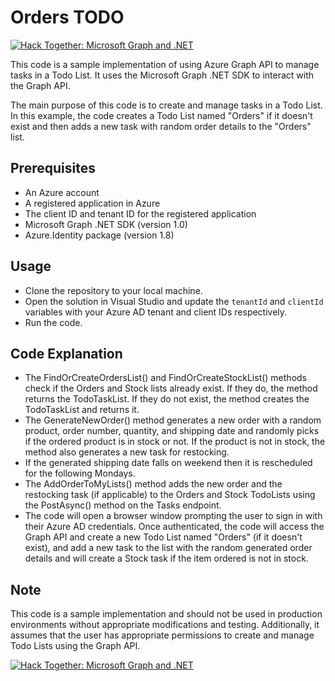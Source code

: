 # Orders TODO

[![Hack Together: Microsoft Graph and .NET](https://img.shields.io/badge/Microsoft%20-Hack--Together-orange?style=for-the-badge&logo=microsoft)](https://github.com/microsoft/hack-together)

This code is a sample implementation of using Azure Graph API to manage tasks in a Todo List. It uses the Microsoft Graph .NET SDK to interact with the Graph API.

The main purpose of this code is to create and manage tasks in a Todo List. In this example, the code creates a Todo List named "Orders" if it doesn't exist and then adds a new task with random order details to the "Orders" list.

## Prerequisites
- An Azure account
- A registered application in Azure
- The client ID and tenant ID for the registered application
- Microsoft Graph .NET SDK (version 1.0)
- Azure.Identity package (version 1.8)



## Usage
- Clone the repository to your local machine.
- Open the solution in Visual Studio and update the `tenantId` and `clientId` variables with your Azure AD tenant and client IDs respectively.
- Run the code.

## Code Explanation
- The FindOrCreateOrdersList() and FindOrCreateStockList() methods check if the Orders and Stock lists already exist. If they do, the method returns the TodoTaskList. If they do not exist, the method creates the TodoTaskList and returns it.
- The GenerateNewOrder() method generates a new order with a random product, order number, quantity, and shipping date and randomly picks if the ordered product is in stock or not. If the product is not in stock, the method also generates a new task for restocking.
- If the generated shipping date falls on weekend then it is rescheduled for the following Mondays.
- The AddOrderToMyLists() method adds the new order and the restocking task (if applicable) to the Orders and Stock TodoLists using the PostAsync() method on the Tasks endpoint.
- The code will open a browser window prompting the user to sign in with their Azure AD credentials. Once authenticated, the code will access the Graph API and create a new Todo List named "Orders" (if it doesn't exist), and add a new task to the list with the random generated order details and will create a Stock task if the item ordered is not in stock.



## Note
This code is a sample implementation and should not be used in production environments without appropriate modifications and testing. Additionally, it assumes that the user has appropriate permissions to create and manage Todo Lists using the Graph API.

[![Hack Together: Microsoft Graph and .NET](https://img.shields.io/badge/Microsoft%20-Hack--Together-orange?style=for-the-badge&logo=microsoft)](https://github.com/microsoft/hack-together)
